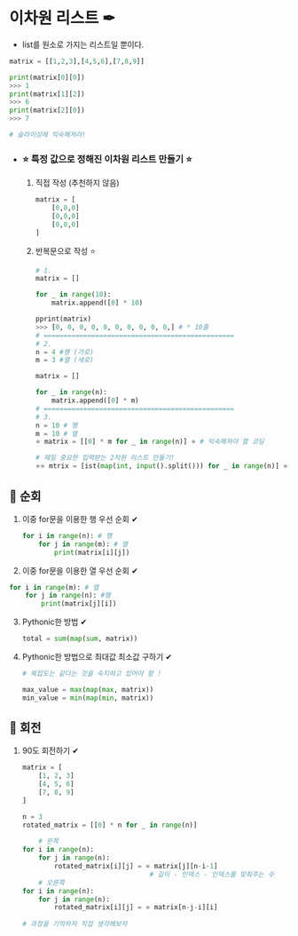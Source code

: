 # 이차원 리스트 ✒

- list를 원소로 가지는 리스트일 뿐이다.

```python
matrix = [[1,2,3],[4,5,6],[7,8,9]]

print(matrix[0][0])
>>> 1
print(matrix[1][2])
>>> 6
print(matrix[2][0])
>>> 7

# 슬라이싱에 익숙해져라!
```

- ### ⭐ 특정 값으로 정해진 이차원 리스트 만들기 ⭐

  1. 직접 작성 (추천하지 않음)

     ```python
     matrix = [
         [0,0,0]
         [0,0,0]
         [0,0,0]
     ]
     ```

  2. 반복문으로 작성 ⭐

     ```python
     # 1.
     matrix = []
     
     for _ in range(10):
         matrix.append([0] * 10)
     
     pprint(matrix)
     >>> [0, 0, 0, 0, 0, 0, 0, 0, 0, 0,] # * 10줄
     # ================================================
     # 2.
     n = 4 #행 (가로)
     m = 3 #열 (세로)
     
     matrix = []
     
     for _ in range(n):
         matrix.append([0] * m)
     # ================================================
     # 3.
     n = 10 # 행
     m = 10 # 열
     ⭐ matrix = [[0] * m for _ in range(n)] ⭐ # 익숙해져야 할 코딩
     
     # 제일 중요한 입력받는 2차원 리스트 만들기!
     ⭐⭐ mtrix = [ist(map(int, input().split())) for _ in range(n)] ⭐⭐
     
     ```
  

## 📝 순회

1. 이중 for문을 이용한 행 우선 순회 ✔

   ```python
   for i in range(n): # 행
       for j in range(m): # 열
           print(matrix[i][j])
   ```

2.  이중 for문을 이용한 열 우선 순회 ✔

   ```python
   for i in range(m): # 열
       for j in range(n): #행
           print(matrix[j][i])
   ```

3. Pythonic한 방법 ✔

   ```python
   total = sum(map(sum, matrix))
   ```

4. Pythonic한 방법으로 최대값 최소값 구하기 ✔ 

   ```python
   # 복잡도는 같다는 것을 숙지하고 있어야 함 !
   
   max_value = max(map(max, matrix))
   min_value = min(map(min, matrix))
   ```


##  📝 회전

 1. 90도 회전하기 ✔

    ```python
    matrix = [
        [1, 2, 3]
        [4, 5, 6]
        [7, 8, 9]
    ]
    
    n = 3 
    rotated_matrix = [[0] * n for _ in range(n)]
    	
        # 왼쪽 								
    for i in range(n):
        for j in range(n):
            rotated_matrix[i][j] = ⭐ matrix[j][n-i-1]
        							# 길이 - 인덱스 - 인덱스를 맞춰주는 수
        # 오른쪽 
    for i in range(n):
        for j in range(n):
            rotated_matrix[i][j] = ⭐ matrix[n-j-i][i]
            
    # 과정을 기억하자 직접 생각해보자 
    ```

    

    

